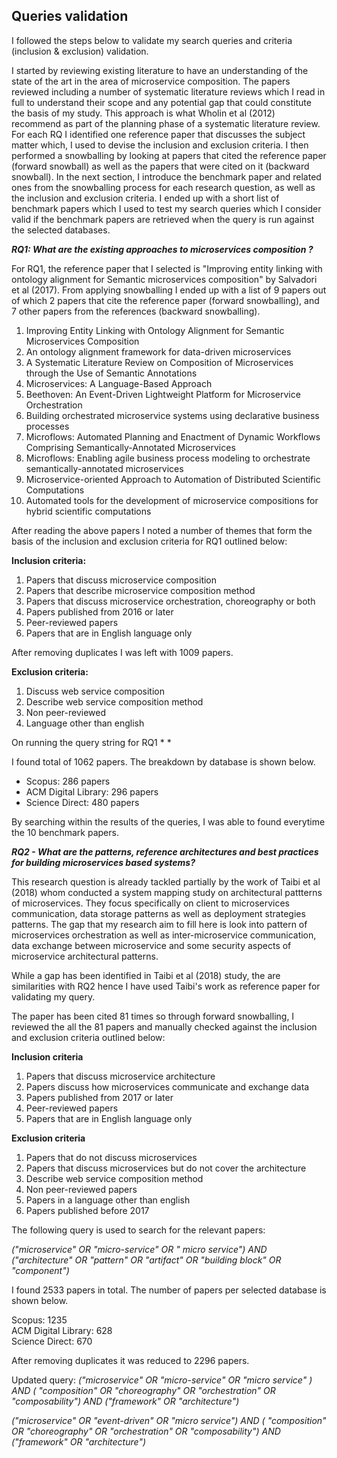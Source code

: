 ## Queries validation
I followed the steps below to validate my search queries and criteria (inclusion & exclusion) validation.

I started by reviewing existing literature to have an understanding of the state of the art in the area of microservice composition. The papers reviewed including a number of systematic literature reviews which I read in full to understand their scope and any potential gap that could constitute the basis of my study. This approach is what Wholin et al (2012) recommend as part of the planning phase of a systematic literature review. For each RQ I identified one reference paper that discusses the subject matter which, I used to devise the inclusion and exclusion criteria. I then performed a snowballing by looking at papers that cited the reference paper (forward snowball) as well as the papers that were cited on it (backward snowball). In the next section, I introduce the benchmark paper and related ones from the snowballing process for each research question, as well as the inclusion and exclusion criteria. I ended up with a short list of benchmark papers which I used to test my search queries which I consider valid if the benchmark papers are retrieved when the query is run against the selected databases.

***RQ1: What are the existing approaches to microservices composition ?***

For RQ1, the reference paper that I selected is "Improving entity linking with ontology alignment for Semantic microservices composition" by Salvadori et al (2017). From applying snowballing I ended up with a list of 9 papers out of which 2 papers that cite the reference paper (forward snowballing), and 7 other papers from the references (backward snowballing).

1. Improving Entity Linking with Ontology Alignment for Semantic Microservices Composition
2.  An ontology alignment framework for data-driven microservices
3. A Systematic Literature Review on Composition of Microservices through the Use of Semantic Annotations
4. Microservices: A Language-Based Approach
5. Beethoven: An Event-Driven Lightweight Platform for Microservice Orchestration
6. Building orchestrated microservice systems using declarative business processes
7. Microflows: Automated Planning and Enactment of Dynamic Workflows Comprising Semantically-Annotated Microservices
8. Microflows: Enabling agile business process modeling to orchestrate semantically-annotated microservices
9. Microservice-oriented Approach to Automation of Distributed Scientific Computations
10. Automated tools for the development of microservice compositions for hybrid scientific computations

After reading the above papers I noted a number of themes that form the basis of the inclusion and exclusion criteria for RQ1 outlined below:

**Inclusion criteria:**

1. Papers that discuss microservice composition
2. Papers that describe microservice composition method
3. Papers that discuss microservice orchestration, choreography or both
4. Papers published from 2016 or later
5. Peer-reviewed papers
6. Papers that are in English language only

After removing duplicates I was left with 1009 papers.

**Exclusion criteria:**

1. Discuss web service composition
2. Describe web service composition method
3. Non peer-reviewed
4. Language other than english

On running the query string for RQ1 *
*

I found total of 1062 papers. The breakdown by database is shown below.

- Scopus: 286 papers  
- ACM Digital Library: 296 papers  
- Science Direct: 480 papers  

By searching within the results of the queries, I was able to found everytime the 10 benchmark papers.

***RQ2 - What are the patterns, reference 
architectures and best practices for building microservices based systems?***

This research question is already tackled partially by the work of Taibi et al (2018) whom conducted a system mapping study on architectural pattterns of microservices. They focus specifically on client to microservices communication, data storage patterns as well as deployment strategies patterns. The gap that my research aim to fill here is look into pattern of microservices orchestration as well as inter-microservice communication, data exchange between microservice and some security aspects of microservice architectural patterns.

While a gap has been identified in Taibi et al (2018) study, the are similarities with RQ2 hence I have used Taibi's work as reference paper for validating my query.

The paper has been cited 81 times so through forward snowballing, I reviewed the all the 81 papers and manually checked against the inclusion and exclusion criteria outlined below:

**Inclusion criteria**

1. Papers that discuss microservice architecture
2. Papers discuss how microservices communicate and exchange data
3. Papers published from 2017 or later
4. Peer-reviewed papers
5. Papers that are in English language only

**Exclusion criteria**

1. Papers that do not discuss microservices
2. Papers that discuss microservices but do not cover the architecture 
3. Describe web service composition method
4. Non peer-reviewed papers
5. Papers in a language other than english
6. Papers published before 2017

The following query is used to search for the relevant papers:

*("microservice" OR "micro-service" OR " micro service") AND ("architecture" OR "pattern" OR "artifact" OR "building block" OR "component")*

I found 2533 papers in total. The number of papers per selected database is shown below.

Scopus: 1235   
ACM Digital Library: 628  
Science Direct: 670 

After removing duplicates it was reduced to 2296 papers.

Updated query:
*("microservice" OR "micro-service"  OR  "micro service" ) AND ( "composition"  OR  "choreography"  OR  "orchestration"  OR  "composability") AND ("framework" OR "architecture")*

*("microservice" OR "event-driven"  OR  "micro service") AND ( "composition"  OR  "choreography"  OR  "orchestration"  OR  "composability") AND ("framework" OR "architecture")*
